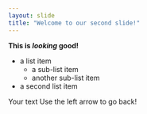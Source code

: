 ```yaml
---
layout: slide
title: "Welcome to our second slide!"
---
```

**This is *looking* good!**
* a list item
  * a sub-list item
  * another sub-list item
* a second list item


Your text
Use the left arrow to go back!
